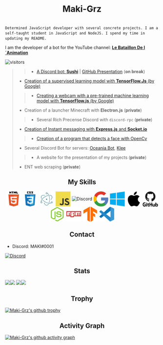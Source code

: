 # <div align="center">Maki-Grz</div>
<br/>`Determined JavaScript developer with several concrete projects. I am a self-taught student in JavaScript and NodeJS. I spend my time in updating my README.`

I am the developer of a bot for the YouTube channel: [**Le Bataillon De l´Animation**](https://www.youtube.com/channel/UCnRCbAAA0KcMXwZiIfjJHmQ) 

![visitors](https://visitor-badge.glitch.me/badge?page_id=Maki-Grz)

>>* [A Discord bot: **Sushi**](https://discord.com/api/oauth2/authorize?client_id=691343374715977839&permissions=4294967287&scope=bot) | [GitHub Presentation](https://github.com/Maki-Grz/Sushi) (**on break**)
>
>* [Creation of a supervised learning model with **TensorFlow.Js** (by Google)](https://github.com/maki-grz/prediction-tensorflow)
>
>>* [Creating a webcam with a pre-trained machine learning model with **TensorFlow.js** (by Google)](https://github.com/maki-grz/webcam-tensorflow)
>
>* Creation of a launcher Minecraft with **Electron.js** (**private**)
>
>>* Several Rich Precense Discord with `discord-rpc` (**private**)
>
>* [Creation of Instant messaging with **Express.js** and **Socket.io**](https://github.com/maki-grz/nodejs-messagerie)
>
>>* [Creation of a program that detects a face with OpenCv](https://github.com/maki-grz/detect-face)
>
>* Several Discord Bot for servers: [Oceania Bot](https://github.com/Maki-Grz/oceania-bot), [Klee](https://discord.gg/hV7xNT7)
>
>>* A website for the presentation of my projects (**private**)
>
>* ENT web scraping (**private**)

## <div align="center">My Skills</div>

<p align="center">
<img align="center" src="https://raw.githubusercontent.com/devicons/devicon/master/icons/html5/html5-original-wordmark.svg" alt="Html" height="50" width="50"/>
<img align="center" src="https://raw.githubusercontent.com/devicons/devicon/master/icons/css3/css3-original-wordmark.svg" alt="CSS" height="50" width="50"/>
<img align="center" src="https://raw.githubusercontent.com/devicons/devicon/master/icons/electron/electron-original.svg" alt="Electron" height="50" width="50"/>
<img align="center" src="https://raw.githubusercontent.com/devicons/devicon/master/icons/javascript/javascript-original.svg" alt="JavaScript" height="50" width="50"/>
<img align="center" src="https://discord.com/assets/3437c10597c1526c3dbd98c737c2bcae.svg" alt="Discord" height="50" width="50"/>
<img align="center" src="https://raw.githubusercontent.com/devicons/devicon/master/icons/google/google-original.svg" alt="Google" height="50" width="50"/>
<img align="center" src="https://raw.githubusercontent.com/devicons/devicon/master/icons/windows8/windows8-original.svg" alt="Windows" height="50" width="50"/>
<img align="center" src="https://raw.githubusercontent.com/devicons/devicon/master/icons/apple/apple-original.svg" alt="Apple" height="50" width="50"/>
<img align="center" src="https://raw.githubusercontent.com/devicons/devicon/master/icons/github/github-original-wordmark.svg" alt="GitHub" height="50" width="50"/>
<img align="center" src="https://raw.githubusercontent.com/devicons/devicon/master/icons/nodejs/nodejs-plain.svg" alt="NodeJS" height="50" width="50"/>
<img align="center" src="https://raw.githubusercontent.com/devicons/devicon/master/icons/npm/npm-original-wordmark.svg" alt="npm" height="50" width="50"/>
<img align="center" src="https://raw.githubusercontent.com/devicons/devicon/master/icons/tensorflow/tensorflow-original.svg" alt="TensorFlow" height="50" width="50"/>
<img align="center" src="https://raw.githubusercontent.com/devicons/devicon/master/icons/vscode/vscode-original.svg" alt="Visual Studio Code" height="50" width="50"/>
</p>

## <div align="center">Contact</div>  
- Discord: MAKI#0001

[![Discord](https://camo.githubusercontent.com/4c89d7d3cf8746d90bf010996b32192f4a053048f89fee353f2dee5216f4dd63/68747470733a2f2f696d672e736869656c64732e696f2f62616467652f2d4a6f696e2532306d79253230446973636f72642532307365727665722532306e6f772d3732383964613f7374796c653d666f722d7468652d6261646765266c6f676f3d646973636f7264266c6f676f436f6c6f723d7768697465)](https://discord.gg/gaBzAVZ)

## <div align="center">Stats</div>

<img src="https://github-readme-stats.vercel.app/api?username=maki-grz&show_icons=true&theme=tokyonight&hide_border=true" width="400"/><img src="https://github-readme-streak-stats.herokuapp.com/?user=Maki-Grz&theme=tokyonight&hide_border=true" width="400"/>
<img src="https://github-readme-stats.vercel.app/api/wakatime?username=Makiche&theme=tokyonight&hide_border=true" width="400"/><img src="https://github-readme-stats.vercel.app/api/top-langs/?username=maki-grz&layout=compact&theme=tokyonight&hide_border=true" width="400"/>

## <div align="center">Trophy</div>

[![Maki-Grz's github trophy](https://github-profile-trophy.vercel.app/?username=Maki-Grz&theme=discord&no-frame=true&no-bg=true&row=2&column=8)](https://github.com/ryo-ma/github-profile-trophy)

## <div align="center">Activity Graph</div>

[![Maki-Grz's github activity graph](https://activity-graph.herokuapp.com/graph?username=Maki-Grz&theme=github&hide_border=true)](https://github.com/ashutosh00710/github-readme-activity-graph)
